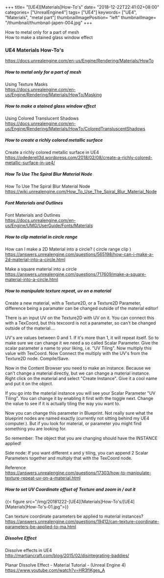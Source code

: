 +++
title= "[UE4][Materials]How-To's"
date= "2018-12-22T22:41:02+08:00"
categories= ["UnrealEngine4"]
tags= ["UE4"]
keywords= ["UE4", "Materials", "metal part"]
thumbnailImagePosition= "left"
thumbnailImage= "/thumbnail/thumbnail-japen-004.jpg"
+++

How to metal only for a part of mesh  
How to make a stained glass window effect  

<!--more-->

### UE4 Materials How-To's

https://docs.unrealengine.com/en-us/Engine/Rendering/Materials/HowTo


##### How to metal only for a part of mesh

Using Texture Masks  
https://docs.unrealengine.com/en-us/Engine/Rendering/Materials/HowTo/Masking

##### How to make a stained glass window effect

Using Colored Translucent Shadows  
https://docs.unrealengine.com/en-us/Engine/Rendering/Materials/HowTo/ColoredTransluscentShadows

##### How to create a richly colored metallic surface

Create a richly colored metallic surface in UE4  
https://odederell3d.wordpress.com/2018/02/08/create-a-richly-colored-metallic-surface-in-ue4/

##### How To Use The Spiral Blur Material Node

How To Use The Spiral Blur Material Node  
https://wiki.unrealengine.com/How_To_Use_The_Spiral_Blur_Material_Node

##### Font Materials and Outlines

Font Materials and Outlines  
https://docs.unrealengine.com/en-us/Engine/UMG/UserGuide/Fonts/Materials

##### How to clip material in circle range

How can I make a 2D Material into a circle? ( circle range clip )  
https://answers.unrealengine.com/questions/565198/how-can-i-make-a-2d-material-into-a-circle.html

Make a square material into a circle  
https://answers.unrealengine.com/questions/717609/make-a-square-material-into-a-circle.html

##### How to manipulate texture repeat, uv on a material

Create a new material, with a Texture2D, or a Texture2D Parameter, difference being a paramater can be changed outside of the material editor!

There is an input UV on the Texture2D with UV on it. You can connect this with a TexCoord, but this texcoord is not a parameter, so can't be changed outside of the material....

UV's are values between 0 and 1. If it's more than 1, it will repeat itself. So to make sure we can change it we need a so called Scalar Parameter. Give the scalar parameter a name to your liking, i.e. "UV Tiling". Now multiply this value with TexCoord. Now Connect the multiply with the UV's from the Texture2D node. Compile/Save.

Now in the Content Browser you need to make an instance. Because we can't change a material directly, but we can change a material instance. Right click on the material and select "Create Instance". Give it a cool name and put it on the object.

If you go into the material instance you will see your Scalar Parameter "UV Tiling". You can change it by enabling it first with the toggle next. Change the value to see if it is actually tiling the way you want to.

Now you can change this parameter in Blueprint. Not really sure what the blueprint nodes are named exactly (currently not sitting behind my UE4 computer.). But if you look for material, or parameter you might find something you are looking for.

So remember: The object that you are changing should have the INSTANCE applied!

Side node: If you want different x and y tiling, you can append 2 Scalar Parameters together and multiply that with the TexCoord node.

Reference   
https://answers.unrealengine.com/questions/17303/how-to-manipulate-texture-repeat-uv-on-a-material.html

##### How to set UV Coordinate offset of Texture and zoom in / out it

{{< figure src="/img/20181222-[UE4][Materials]How-To's/[UE4][Materials]How-To's-01.jpg">}}

Can texture coordinate parameters be applied to material instances?  
https://answers.unrealengine.com/questions/19412/can-texture-coordinate-parameters-be-applied-to-ma.html


##### Dissolve Effect
Dissolve effects in UE4  
http://martiancraft.com/blog/2015/02/disintegrating-baddies/

Planar Dissolve Effect - Material Tutorial - (Unreal Engine 4)  
https://www.youtube.com/watch?v=HR3flKges_A
